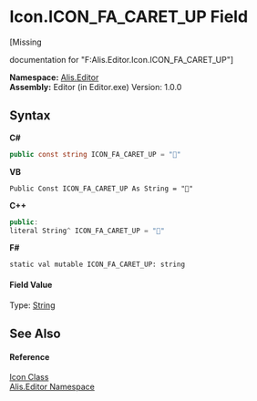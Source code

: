 # Icon.ICON_FA_CARET_UP Field
 

\[Missing <summary> documentation for "F:Alis.Editor.Icon.ICON_FA_CARET_UP"\]

**Namespace:**&nbsp;<a href="b150ade4-39de-a232-5f06-d3cdc1b2c538">Alis.Editor</a><br />**Assembly:**&nbsp;Editor (in Editor.exe) Version: 1.0.0

## Syntax

**C#**<br />
``` C#
public const string ICON_FA_CARET_UP = ""
```

**VB**<br />
``` VB
Public Const ICON_FA_CARET_UP As String = ""
```

**C++**<br />
``` C++
public:
literal String^ ICON_FA_CARET_UP = ""
```

**F#**<br />
``` F#
static val mutable ICON_FA_CARET_UP: string
```


#### Field Value
Type: <a href="https://docs.microsoft.com/dotnet/api/system.string" target="_blank">String</a>

## See Also


#### Reference
<a href="cc0f883c-67f8-f772-c6d7-a60b129f22a7">Icon Class</a><br /><a href="b150ade4-39de-a232-5f06-d3cdc1b2c538">Alis.Editor Namespace</a><br />